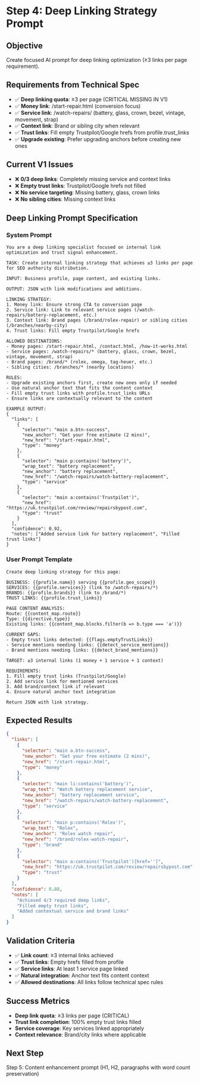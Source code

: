 # Step 4: Deep Linking Strategy Prompt

## Objective
Create focused AI prompt for deep linking optimization (≥3 links per page requirement).

## Requirements from Technical Spec
- ✅ **Deep linking quota**: ≥3 per page (CRITICAL MISSING IN V1)
- ✅ **Money link**: /start-repair.html (conversion focus)
- ✅ **Service link**: /watch-repairs/<service> (battery, glass, crown, bezel, vintage, movement, strap)
- ✅ **Context link**: Brand or sibling city when relevant
- ✅ **Trust links**: Fill empty Trustpilot/Google hrefs from profile.trust_links
- ✅ **Upgrade existing**: Prefer upgrading anchors before creating new ones

## Current V1 Issues
- ❌ **0/3 deep links**: Completely missing service and context links
- ❌ **Empty trust links**: Trustpilot/Google hrefs not filled
- ❌ **No service targeting**: Missing battery, glass, crown links
- ❌ **No sibling cities**: Missing context links

## Deep Linking Prompt Specification

### System Prompt
```
You are a deep linking specialist focused on internal link optimization and trust signal enhancement.

TASK: Create internal linking strategy that achieves ≥3 links per page for SEO authority distribution.

INPUT: Business profile, page content, and existing links.

OUTPUT: JSON with link modifications and additions.

LINKING STRATEGY:
1. Money link: Ensure strong CTA to conversion page
2. Service link: Link to relevant service pages (/watch-repairs/battery-replacement, etc.)
3. Context link: Brand pages (/brand/rolex-repair) or sibling cities (/branches/nearby-city)
4. Trust links: Fill empty Trustpilot/Google hrefs

ALLOWED DESTINATIONS:
- Money pages: /start-repair.html, /contact.html, /how-it-works.html
- Service pages: /watch-repairs/* (battery, glass, crown, bezel, vintage, movement, strap)
- Brand pages: /brand/* (rolex, omega, tag-heuer, etc.)
- Sibling cities: /branches/* (nearby locations)

RULES:
- Upgrade existing anchors first, create new ones only if needed
- Use natural anchor text that fits the content context
- Fill empty trust links with profile.trust_links URLs
- Ensure links are contextually relevant to the content

EXAMPLE OUTPUT:
{
  "links": [
    {
      "selector": "main a.btn-success",
      "new_anchor": "Get your free estimate (2 mins)",
      "new_href": "/start-repair.html",
      "type": "money"
    },
    {
      "selector": "main p:contains('battery')",
      "wrap_text": "battery replacement",
      "new_anchor": "battery replacement",
      "new_href": "/watch-repairs/watch-battery-replacement",
      "type": "service"
    },
    {
      "selector": "main a:contains('Trustpilot')",
      "new_href": "https://uk.trustpilot.com/review/repairsbypost.com",
      "type": "trust"
    }
  ],
  "confidence": 0.92,
  "notes": ["Added service link for battery replacement", "Filled trust links"]
}
```

### User Prompt Template
```
Create deep linking strategy for this page:

BUSINESS: {{profile.name}} serving {{profile.geo_scope}}
SERVICES: {{profile.services}} (link to /watch-repairs/*)
BRANDS: {{profile.brands}} (link to /brand/*)
TRUST LINKS: {{profile.trust_links}}

PAGE CONTENT ANALYSIS:
Route: {{content_map.route}}
Type: {{directive.type}}
Existing links: {{content_map.blocks.filter(b => b.type === 'a')}}

CURRENT GAPS:
- Empty trust links detected: {{flags.emptyTrustLinks}}
- Service mentions needing links: {{detect_service_mentions}}
- Brand mentions needing links: {{detect_brand_mentions}}

TARGET: ≥3 internal links (1 money + 1 service + 1 context)

REQUIREMENTS:
1. Fill empty trust links (Trustpilot/Google)
2. Add service link for mentioned services
3. Add brand/context link if relevant
4. Ensure natural anchor text integration

Return JSON with link strategy.
```

## Expected Results
```json
{
  "links": [
    {
      "selector": "main a.btn-success",
      "new_anchor": "Get your free estimate (2 mins)", 
      "new_href": "/start-repair.html",
      "type": "money"
    },
    {
      "selector": "main li:contains('battery')",
      "wrap_text": "Watch battery replacement service",
      "new_anchor": "battery replacement service",
      "new_href": "/watch-repairs/watch-battery-replacement", 
      "type": "service"
    },
    {
      "selector": "main p:contains('Rolex')",
      "wrap_text": "Rolex",
      "new_anchor": "Rolex watch repair",
      "new_href": "/brand/rolex-watch-repair",
      "type": "brand"
    },
    {
      "selector": "main a:contains('Trustpilot')[href='']",
      "new_href": "https://uk.trustpilot.com/review/repairsbypost.com",
      "type": "trust"
    }
  ],
  "confidence": 0.88,
  "notes": [
    "Achieved 4/3 required deep links",
    "Filled empty trust links",
    "Added contextual service and brand links"
  ]
}
```

## Validation Criteria
- ✅ **Link count**: ≥3 internal links achieved
- ✅ **Trust links**: Empty hrefs filled from profile
- ✅ **Service links**: At least 1 service page linked
- ✅ **Natural integration**: Anchor text fits content context
- ✅ **Allowed destinations**: All links follow technical spec rules

## Success Metrics
- **Deep link quota**: ≥3 links per page (CRITICAL)
- **Trust link completion**: 100% empty trust links filled
- **Service coverage**: Key services linked appropriately
- **Context relevance**: Brand/city links where applicable

## Next Step
Step 5: Content enhancement prompt (H1, H2, paragraphs with word count preservation)
